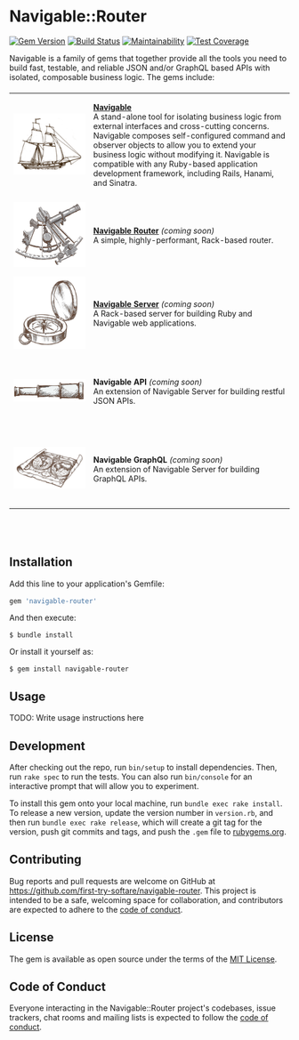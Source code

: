# Navigable::Router

[![Gem Version](https://badge.fury.io/rb/navigable-router.svg)](https://badge.fury.io/rb/navigable-router) [![Build Status](https://travis-ci.org/first-try-software/navigable-router.svg?branch=main)](https://travis-ci.org/first-try-software/navigable-router) [![Maintainability](https://api.codeclimate.com/v1/badges/514b9791fb670b7a3abb/maintainability)](https://codeclimate.com/github/first-try-software/navigable-router/maintainability) [![Test Coverage](https://api.codeclimate.com/v1/badges/514b9791fb670b7a3abb/test_coverage)](https://codeclimate.com/github/first-try-software/navigable-router/test_coverage)

Navigable is a family of gems that together provide all the tools you need to build fast, testable, and reliable JSON and/or GraphQL based APIs with isolated, composable business logic. The gems include:

<table style="margin: 20px 0">
<tr height="140">
<td width="130"><img alt="Clipper Ship" src="https://raw.githubusercontent.com/first-try-software/navigable/main/assets/clipper.png"></td>
<td>

**[Navigable][navigable]**<br>
A stand-alone tool for isolating business logic from external interfaces and cross-cutting concerns. Navigable composes self-configured command and observer objects to allow you to extend your business logic without modifying it. Navigable is compatible with any Ruby-based application development framework, including Rails, Hanami, and Sinatra.

</td>
</tr>
<tr height="140">
<td width="130"><img alt="Compass" src="https://raw.githubusercontent.com/first-try-software/navigable/main/assets/sextant.png"></td>
<td>

**[Navigable Router][router]** *(coming soon)*<br>
A simple, highly-performant, Rack-based router.

</td>
</tr>
<tr height="140">
<td width="130"><img alt="Compass" src="https://raw.githubusercontent.com/first-try-software/navigable/main/assets/compass.png"></td>
<td>

**[Navigable Server][server]** *(coming soon)*<br>
A Rack-based server for building Ruby and Navigable web applications.

</td>
</tr>
<tr height="140">
<td width="130"><img alt="Telescope" src="https://raw.githubusercontent.com/first-try-software/navigable/main/assets/telescope.png"></td>
<td>

**Navigable API** *(coming soon)*<br>
An extension of Navigable Server for building restful JSON APIs.

</td>
</tr>
<tr height="140">
<td width="130"><img alt="Map" src="https://raw.githubusercontent.com/first-try-software/navigable/main/assets/map.png"></td>
<td>

**Navigable GraphQL** *(coming soon)*<br>
An extension of Navigable Server for building GraphQL APIs.

</td>
</tr>
</table>

<br><br>

## Installation

Add this line to your application's Gemfile:

```ruby
gem 'navigable-router'
```

And then execute:

    $ bundle install

Or install it yourself as:

    $ gem install navigable-router

## Usage

TODO: Write usage instructions here

## Development

After checking out the repo, run `bin/setup` to install dependencies. Then, run `rake spec` to run the tests. You can also run `bin/console` for an interactive prompt that will allow you to experiment.

To install this gem onto your local machine, run `bundle exec rake install`. To release a new version, update the version number in `version.rb`, and then run `bundle exec rake release`, which will create a git tag for the version, push git commits and tags, and push the `.gem` file to [rubygems.org](https://rubygems.org).

## Contributing

Bug reports and pull requests are welcome on GitHub at https://github.com/first-try-softare/navigable-router. This project is intended to be a safe, welcoming space for collaboration, and contributors are expected to adhere to the [code of conduct](https://github.com/first-try-softare/navigable-router/blob/master/CODE_OF_CONDUCT.md).


## License

The gem is available as open source under the terms of the [MIT License](https://opensource.org/licenses/MIT).

## Code of Conduct

Everyone interacting in the Navigable::Router project's codebases, issue trackers, chat rooms and mailing lists is expected to follow the [code of conduct](https://github.com/first-try-software/navigable-router/blob/master/CODE_OF_CONDUCT.md).

[navigable]: https://github.com/first-try-software/navigable
[router]: https://github.com/first-try-software/navigable-router
[server]: https://github.com/first-try-software/navigable-server